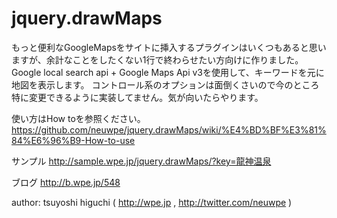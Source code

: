 jquery.drawMaps
===============

もっと便利なGoogleMapsをサイトに挿入するプラグインはいくつもあると思いますが、余計なことをしたくない1行で終わらせたい方向けに作りました。
Google local search api + Google Maps Api v3を使用して、キーワードを元に地図を表示します。
コントロール系のオプションは面倒くさいので今のところ特に変更できるように実装してません。気が向いたらやります。

使い方はHow toを参照ください。
https://github.com/neuwpe/jquery.drawMaps/wiki/%E4%BD%BF%E3%81%84%E6%96%B9-How-to-use

サンプル
http://sample.wpe.jp/jquery.drawMaps/?key=龍神温泉

ブログ
http://b.wpe.jp/548

author: tsuyoshi higuchi ( http://wpe.jp , http://twitter.com/neuwpe )